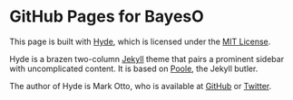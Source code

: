 # GitHub Pages for BayesO


This page is built with [Hyde](https://github.com/poole/hyde), which is licensed under the [MIT License](LICENSE.md).

Hyde is a brazen two-column [Jekyll](http://jekyllrb.com) theme that pairs a prominent sidebar with uncomplicated content.
It is based on [Poole](http://getpoole.com), the Jekyll butler.

The author of Hyde is Mark Otto, who is available at [GitHub](https://github.com/mdo) or [Twitter](https://twitter.com/mdo).
